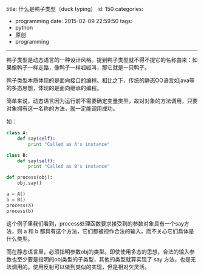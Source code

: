title: 什么是鸭子类型（duck typing）
id: 150
categories:
  - programming
date: 2015-02-09 22:59:50
tags:
- python
- 原创
- programming
---

鸭子类型是动态语言的一种设计风格。提到鸭子类型就不得不提它的名称由来：如果像鸭子一样走路，像鸭子一样呱呱叫，那它就是一只鸭子。

鸭子类型本质体现的是面向接口的编程。相比之下，传统的静态OO语言如java等的多态思想，体现的是面向继承的编程。

简单来说，动态语言因为运行前不需要确定变量类型，故对对象的方法调用，只要对象拥有这一名称的方法，就一定能调用成功。

如：

```python
class A:
	def say(self):
		print "Called as A's instance"

class B:
	def say(self):
		print "Called as B's instance"

def process(obj):
	obj.say()

a = A()
b = B()
process(a)
process(b)
```

这个例子里我们看到，process处理函数要求接受到的参数对象具有一个say方法，则 a 和 b 都具有这个方法，它们都被视作合法的输入，而不关心它们具体是什么类型。

而在静态语言里，必须指明参数obj的类型。即使使用多态的思想，合法的输入参数也至少要是指明的obj类型的子类型，其他的类型就算实现了 say 方法，也是无法调用的。使用反射可以做到类似的实现，但是相对欠灵活。

